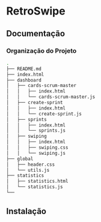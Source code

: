 # RetroSwipe

## Documentação

### Organização do Projeto

```bash
.
├── README.md 
├── index.html
├── dashboard
│   ├── cards-scrum-master
│   │   ├── index.html
│   │   └── cards-scrum-master.js
│   ├── create-sprint
│   │   ├── index.html
│   │   └── create-sprint.js
│   ├── sprints
│   │   ├── index.html
│   │   └── sprints.js
│   ├── swiping
│   │   ├── index.html
│   │   ├── swiping.css
│   │   └── swiping.js
├── global
│   ├── header.css
│   └── utils.js
├── statistics
│   ├── statistics.html
│   └── statistics.js
└──
```

## Instalação
